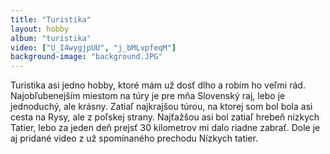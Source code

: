 ```yaml
---
title: "Turistika"
layout: hobby
album: "turistika"
video: ["U_I4wygjpUU", "j_bMLvpfeqM"]
background-image: "background.JPG"
---
```


Turistika asi jedno hobby, ktoré mám už dosť dlho a robím ho veľmi rád. Najobľubenejším miestom na túry je pre mňa Slovenský raj, lebo je jednoduchý, ale krásny. Zatiaľ najkrajšou túrou, na ktorej som bol bola asi cesta na Rysy, ale z poľskej strany. Najťažšou asi bol zatiaľ hrebeň nízkych Tatier, lebo za jeden deň prejsť 30 kilometrov mi dalo riadne zabrať. Dole je aj pridané video z už spomínaného prechodu Nízkych tatier.